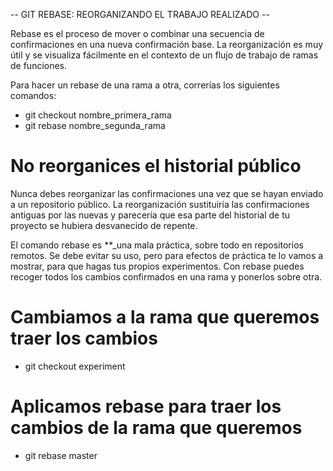 -- GIT REBASE: REORGANIZANDO EL TRABAJO REALIZADO --

Rebase es el proceso de mover o combinar una secuencia de confirmaciones
en una nueva confirmación base. La reorganización es muy útil y se visualiza
fácilmente en el contexto de un flujo de trabajo de ramas de funciones.

Para hacer un rebase de una rama a otra, correrías los
siguientes comandos:

* git checkout nombre_primera_rama
* git rebase nombre_segunda_rama
# No reorganices el historial público

Nunca debes reorganizar las confirmaciones una vez que se hayan enviado a un
repositorio público. La reorganización sustituiría las confirmaciones antiguas
por las nuevas y parecería que esa parte del historial de tu proyecto se hubiera
desvanecido de repente.

El comando rebase es **_una mala práctica, sobre todo en repositorios remotos.
Se debe evitar su uso, pero para efectos de práctica te lo vamos a mostrar,
para que hagas tus propios experimentos. Con rebase puedes recoger todos los
cambios confirmados en una rama y ponerlos sobre otra.

# Cambiamos a la rama que queremos traer los cambios
* git checkout experiment
# Aplicamos rebase para traer los cambios de la rama que queremos 
* git rebase master